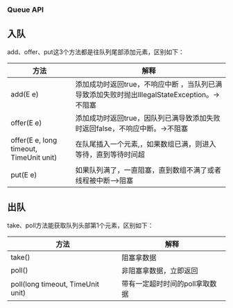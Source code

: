 ### Queue API

## 入队

add、offer、put这3个方法都是往队列尾部添加元素，区别如下：

| 方法 | 解释 |
| --- | --- |
| add(E e) | 添加成功时返回true，不响应中断 ，当队列已满导致添加失败时抛出IllegalStateException。->不阻塞 |
| offer(E e) | 添加成功时返回true，因队列已满导致添加失败时返回false，不响应中断。->不阻塞 |
| offer(E e, long timeout, TimeUnit unit) | 在队尾插入一个元素,，如果数组已满，则进入等待，直到等待时间超 |
| put(E e) | 如果队列满了，一直阻塞，直到数组不满了或者线程被中断-->阻塞 |

## 出队

take、poll方法能获取队列头部第1个元素，区别如下：

| 方法 | 解释 |
| --- | --- |
| take() | 阻塞拿数据 |
| poll() | 非阻塞拿数据，立即返回 |
| poll(long timeout, TimeUnit unit) | 带有一定超时时间的poll拿取数据 |